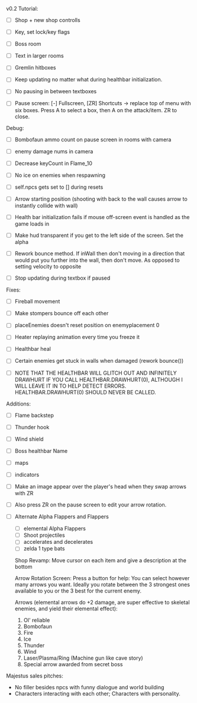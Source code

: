 v0.2
Tutorial:
- [ ] Shop + new shop controlls
- [ ] Key, set lock/key flags
- [ ] Boss room
- [ ] Text in larger rooms
- [ ] Gremlin hitboxes
- [ ] Keep updating no matter what during healthbar initialization.
- [ ] No pausing in between textboxes
- [ ] Pause screen: [-] Fullscreen, [ZR] Shortcuts -> replace top of menu with six boxes. Press A to select a box, then A on the attack/item. ZR to close.


Debug:
- [ ] Bombofaun ammo count on pause screen in rooms with camera
- [ ] enemy damage nums in camera
- [ ] Decrease keyCount in Flame_10
- [ ] No ice on enemies when respawning
- [ ] self.npcs gets set to [] during resets
- [ ] Arrow starting position (shooting with back to the wall causes arrow to instantly collide with wall)
- [ ] Health bar initialization fails if mouse off-screen event is handled as the game loads in
- [ ] Make hud transparent if you get to the left side of the screen. Set the alpha
- [ ] Rework bounce method. If inWall then don't moving in a direction that would put you further into the wall, then don't move. As opposed to setting velocity to opposite
- [ ] Stop updating during textbox if paused


Fixes:
- [ ] Fireball movement
- [ ] Make stompers bounce off each other
- [ ] placeEnemies doesn't reset position on enemyplacement 0
- [ ] Heater replaying animation every time you freeze it
- [ ] Healthbar heal
- [ ] Certain enemies get stuck in walls when damaged (rework bounce())
- [ ] NOTE THAT THE HEALTHBAR WILL GLITCH OUT AND INFINITELY DRAWHURT IF YOU CALL HEALTHBAR.DRAWHURT(0), ALTHOUGH I WILL LEAVE IT IN TO HELP DETECT ERRORS. HEALTHBAR.DRAWHURT(0) SHOULD NEVER BE CALLED.


Additions:
- [ ] Flame backstep
- [ ] Thunder hook
- [ ] Wind shield
- [ ] Boss healthbar Name
- [ ] maps
- [ ] indicators
- [ ] Make an image appear over the player's head when they swap arrows with ZR
- [ ] Also press ZR on the pause screen to edit your arrow rotation. 
- [ ] Alternate Alpha Flappers and Flappers
  - [ ] elemental Alpha Flappers
  - [ ] Shoot projectiles
  - [ ] accelerates and decelerates
  - [ ] zelda 1 type bats

  Shop Revamp:
  Move cursor on each item and give a description at the bottom
  
  Arrow Rotation Screen:
  Press a button for help:
    You can select however many arrows you want. Ideally you rotate between the 3 strongest ones available to you or the 3 best for the current enemy.

  Arrows (elemental arrows do +2 damage, are super effective to skeletal enemies, and yield their elemental effect):
  1. Ol' reliable
  2. Bombofaun
  3. Fire
  4. Ice
  5. Thunder
  6. Wind
  7. Laser/Plasma/Ring (Machine gun like cave story)
  8. Special arrow awarded from secret boss


Majestus sales pitches:
- No filler besides npcs with funny dialogue and world building
- Characters interacting with each other; Characters with personality.